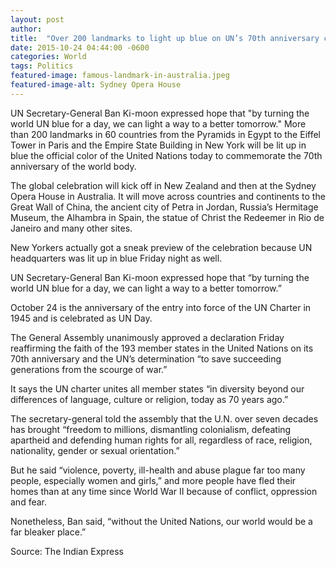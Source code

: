 ```yaml
---
layout: post
author: 
title:  "Over 200 landmarks to light up blue on UN’s 70th anniversary coinciding with another sequel to 9/11"
date: 2015-10-24 04:44:00 -0600
categories: World
tags: Politics
featured-image: famous-landmark-in-australia.jpeg
featured-image-alt: Sydney Opera House 
---
```

UN Secretary-General Ban Ki-moon expressed hope that "by turning the world UN blue for a day, we can light a way to a better tomorrow."
More than 200 landmarks in 60 countries from the Pyramids in Egypt to the Eiffel Tower in Paris and the Empire State Building in New York will be lit up in blue the official color of the United Nations today to commemorate the 70th anniversary of the world body.

The global celebration will kick off in New Zealand and then at the Sydney Opera House in Australia. It will move across countries and continents to the Great Wall of China, the ancient city of Petra in Jordan, Russia’s Hermitage Museum, the Alhambra in Spain, the statue of Christ the Redeemer in Rio de Janeiro and many other sites.

New Yorkers actually got a sneak preview of the celebration because UN headquarters was lit up in blue Friday night as well.

UN Secretary-General Ban Ki-moon expressed hope that “by turning the world UN blue for a day, we can light a way to a better tomorrow.”

October 24 is the anniversary of the entry into force of the UN Charter in 1945 and is celebrated as UN Day.

The General Assembly unanimously approved a declaration Friday reaffirming the faith of the 193 member states in the United Nations on its 70th anniversary and the UN’s determination “to save succeeding generations from the scourge of war.”

It says the UN charter unites all member states “in diversity beyond our differences of language, culture or religion, today as 70 years ago.”

The secretary-general told the assembly that the U.N. over seven decades has brought “freedom to millions, dismantling colonialism, defeating apartheid and defending human rights for all, regardless of race, religion, nationality, gender or sexual orientation.”

But he said “violence, poverty, ill-health and abuse plague far too many people, especially women and girls,” and more people have fled their homes than at any time since World War II because of conflict, oppression and fear.

Nonetheless, Ban said, “without the United Nations, our world would be a far bleaker place.”

Source: The Indian Express
